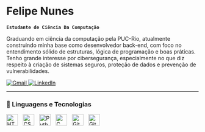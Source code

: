# Felipe Nunes

**`Estudante de Ciência Da Computação`**

Graduando em ciência da computação pela PUC-Rio, atualmente construindo minha base como desenvolvedor back-end, com foco no entendimento sólido de estruturas, lógica de programação e boas práticas. Tenho grande interesse por cibersegurança, especialmente no que diz respeito à criação de sistemas seguros, proteção de dados e prevenção de vulnerabilidades.

<p align="left">
    <a href="mailto:devbyfn@gmail.com" target="_blank" rel="noopener noreferrer" title="Gmail">
        <img src="https://img.shields.io/badge/-Gmail-516140?style=flat-square&labelColor=516140&logo=gmail&logoColor=white" alt="Gmail"/>
    </a>
    <a href="https://www.linkedin.com/in/felipenunes-tech/" target="_blank" rel="noopener noreferrer" title="LinkedIn">
        <img src="https://img.shields.io/badge/-Linkedin-37432b?style=flat-square&logo=Linkedin&logoColor=white" alt="LinkedIn"/>
    </a>
</p>

---

### 👾 Linguagens e Tecnologias

<img 
    align="left" 
    alt="HTML"
    title="HTML" 
    width="30px" 
    style="padding-right: 10px;" 
    src="https://cdn.jsdelivr.net/gh/devicons/devicon@latest/icons/html5/html5-original.svg" 
/>
<img 
    align="left" 
    alt="CSS" 
    title="CSS"
    width="30px" 
    style="padding-right: 10px;" 
    src="https://cdn.jsdelivr.net/gh/devicons/devicon@latest/icons/css3/css3-original.svg" 
/>
<img 
    align="left" 
    alt="Python" 
    title="Python"
    width="30px" 
    style="padding-right: 10px;" 
    src="https://cdn.jsdelivr.net/gh/devicons/devicon@latest/icons/python/python-original.svg" 
/>
<img 
    align="left" 
    alt="C" 
    title="C"
    width="30px" 
    style="padding-right: 10px;" 
    src="https://cdn.jsdelivr.net/gh/devicons/devicon@latest/icons/c/c-original.svg" 
/>
<img 
    align="left" 
    alt="Git" 
    title="Git"
    width="30px" 
    style="padding-right: 10px;" 
    src="https://cdn.jsdelivr.net/gh/devicons/devicon@latest/icons/git/git-original.svg"
/>
<img 
    align="left" 
    alt="GitHub" 
    title="GitHub"
    width="30px" 
    style="padding-right: 10px;" 
    src="https://cdn.jsdelivr.net/gh/devicons/devicon@latest/icons/github/github-original.svg"
/>

